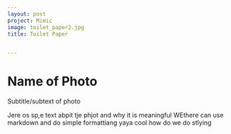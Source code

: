 ```yaml
---
layout: post
project: Mimic
image: toilet_paper2.jpg
title: Toilet Paper


---
```


# Name of Photo

Subtitle/subtext of photo

Jere os sp,e text abpit tje phjot and why it is meaningful WEthere can use markdown and do simple formattiang yaya cool how do we do stlying

